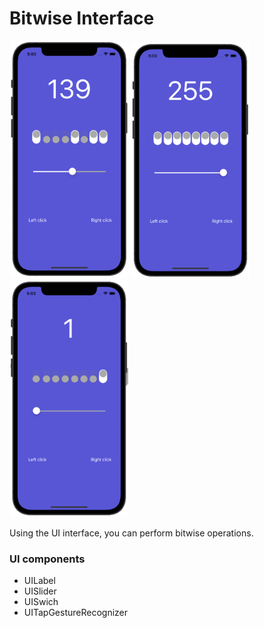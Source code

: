 # Bitwise Interface

<img src="https://github.com/lgreydev/BitwiseInterface/blob/main/Screenshot/simulator_001.png" width="190">
<img src="https://github.com/lgreydev/BitwiseInterface/blob/main/Screenshot/simulator_002.png" width="190">
<img src="https://github.com/lgreydev/BitwiseInterface/blob/main/Screenshot/simulator_003.png" width="190">

Using the UI interface, you can perform bitwise operations. 


### UI components

- UILabel
- UISlider
- UISwich
- UITapGestureRecognizer




